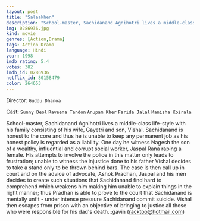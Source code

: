 ```yaml
---
layout: post
title: "Salaakhen"
description: "School-master, Sachidanand Agnihotri lives a middle-class life-style with his family consisting of his wife, Gayetri and son, Vishal. Sachidanand is honest to the core and thus he is unable to keep any permanent job as his honest policy is regarded as a liability. One day he witness Nagesh the son of a wealthy, influential and corrupt social worker, Jaspal Rana raping a female. His attempts to involve the police in this matter only leads to frustration; unable to witness the injustice done to his father Vishal decides to take a stand only to be .."
img: 0286936.jpg
kind: movie
genres: [Action,Drama]
tags: Action Drama 
language: Hindi
year: 1998
imdb_rating: 5.4
votes: 382
imdb_id: 0286936
netflix_id: 80158479
color: 264653
---
```

Director: `Guddu Dhanoa`  

Cast: `Sunny Deol` `Raveena Tandon` `Anupam Kher` `Farida Jalal` `Manisha Koirala` 

School-master, Sachidanand Agnihotri lives a middle-class life-style with his family consisting of his wife, Gayetri and son, Vishal. Sachidanand is honest to the core and thus he is unable to keep any permanent job as his honest policy is regarded as a liability. One day he witness Nagesh the son of a wealthy, influential and corrupt social worker, Jaspal Rana raping a female. His attempts to involve the police in this matter only leads to frustration; unable to witness the injustice done to his father Vishal decides to take a stand only to be thrown behind bars. The case is then call up in court and on the advice of advocate, Ashok Pradhan, Jaspal and his men decides to create such situations that Sachidanand find hard to comprehend which weakens him making him unable to explain things in the right manner; thus Pradhan is able to prove to the court that Sachidanand is mentally unfit - under intense pressure Sachidanand commit suicide. Vishal then escapes from prison with an objective of bringing to justice all those who were responsible for his dad's death.::gavin (racktoo@hotmail.com)
